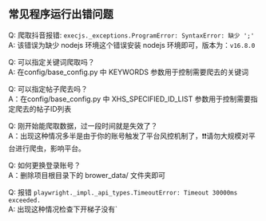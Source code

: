 ## 常见程序运行出错问题

Q: 爬取抖音报错: `execjs._exceptions.ProgramError: SyntaxError: 缺少 ';'` <br>
A: 该错误为缺少 nodejs 环境这个错误安装 nodejs 环境即可，版本为：`v16.8.0` <br>

Q: 可以指定关键词爬取吗？<br>
A: 在config/base_config.py 中 KEYWORDS 参数用于控制需要爬去的关键词 <br>

Q: 可以指定帖子爬去吗？<br>
A：在config/base_config.py 中 XHS_SPECIFIED_ID_LIST 参数用于控制需要指定爬去的帖子ID列表 <br>

Q: 刚开始能爬取数据，过一段时间就是失效了？<br>
A：出现这种情况多半是由于你的账号触发了平台风控机制了，❗️❗️请勿大规模对平台进行爬虫，影响平台。<br>

Q: 如何更换登录账号？<br>
A：删除项目根目录下的 brower_data/ 文件夹即可 <br>

Q: 报错 `playwright._impl._api_types.TimeoutError: Timeout 30000ms exceeded.`<br>
A: 出现这种情况检查下开梯子没有`
